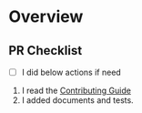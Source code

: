 # Overview

<!--
    A clear and concise description of what this pr is about.
 -->

## PR Checklist

- [ ] I did below actions if need

1. I read the [Contributing Guide](https://github.com/suspensive/react/blob/main/CONTRIBUTING.md)
2. I added documents and tests.
